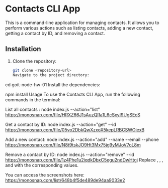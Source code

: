 # Contacts CLI App

This is a command-line application for managing contacts. It allows you to perform various actions such as listing contacts, adding a new contact, getting a contact by ID, and removing a contact.

## Installation

1. Clone the repository:

   ```bash
   git clone <repository-url>
   Navigate to the project directory:
   ```

cd goit-node-hw-01
Install the dependencies:

npm install
Usage
To use the Contacts CLI App, run the following commands in the terminal:

List all contacts :
node index.js --action="list"
https://monosnap.com/file/HRXZ66J1sAuzQRa1L6cSxyI9UgSEcS

Get a contact by ID:
node index.js --action="get" --id <contact-id>
https://monosnap.com/file/05vo2DbkQwXzxoX5kepLRBCSWOiexB

Add a new contact:
node index.js --action="add" --name <name> --email <email> --phone <phone>
https://monosnap.com/file/N8t9tskJO9Ht3Mx75jg9yMJoV7oL8m

Remove a contact by ID:
node index.js --action="remove" --id <contact-id>
https://monosnap.com/file/1z4Phe1u2iqdkDbxC5egu2ndDwHtgj
Replace <contact-id>, <name>, <email>, and <phone> with the corresponding values.

You can access the screenshots here: https://monosnap.com/list/648b4f5de489de94aa9033e2
